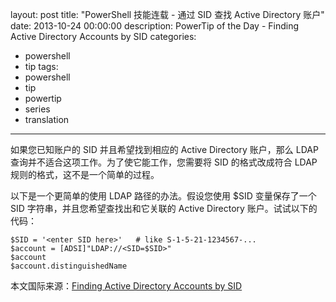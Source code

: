﻿layout: post
title: "PowerShell 技能连载 - 通过 SID 查找 Active Directory 账户"
date: 2013-10-24 00:00:00
description: PowerTip of the Day - Finding Active Directory Accounts by SID
categories:
- powershell
- tip
tags:
- powershell
- tip
- powertip
- series
- translation
---
如果您已知账户的 SID 并且希望找到相应的 Active Directory 账户，那么 LDAP 查询并不适合这项工作。为了使它能工作，您需要将 SID 的格式改成符合 LDAP 规则的格式，这不是一个简单的过程。

以下是一个更简单的使用 LDAP 路径的办法。假设您使用 $SID 变量保存了一个 SID 字符串，并且您希望查找出和它关联的 Active Directory 账户。试试以下的代码：

	$SID = '<enter SID here>'   # like S-1-5-21-1234567-...
	$account = [ADSI]"LDAP://<SID=$SID>"
	$account
	$account.distinguishedName
 
<!--more-->
本文国际来源：[Finding Active Directory Accounts by SID](http://powershell.com/cs/blogs/tips/archive/2013/10/24/finding-active-directory-accounts-by-sid.aspx)
